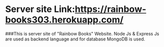 # Server site Link:https://rainbow-books303.herokuapp.com/

###This is server site of "Rainbow Books" Website. Node Js & Express Js are used as backend language and for database MongoDB is used.                                                                    
    
